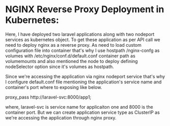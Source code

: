 # NGINX Reverse Proxy Deployment in Kubernetes:

Here, I have deployed two laravel applications along with two nodeport services as kubernetes object. To get these application as per API call we need to deploy nginx as a reverse proxy. As need to load custom configuration file into container that's why I use hostpath /nginx-confg as volumes with /etc/nginx/conf.d/default.conf container path as volumemounts and also mentioned the node to deploy defining nodeSelector option since it's volumes as hostpath.

Since we're accessing the application via nginx nodeport service that's why I configure default.conf file mentioning the application's service name and container's port where to exposing like below.

proxy_pass http://laravel-svc:8000/app1;

where, laravel-svc is service name for applicaiton one and 8000 is the container port. But we can create application service type as ClusterIP as we're accessing the application through nginx proxy. 





